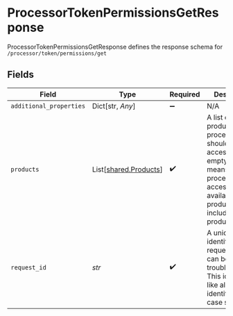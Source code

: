 # ProcessorTokenPermissionsGetResponse

ProcessorTokenPermissionsGetResponse defines the response schema for `/processor/token/permissions/get`


## Fields

| Field                                                                                                                                                                 | Type                                                                                                                                                                  | Required                                                                                                                                                              | Description                                                                                                                                                           |
| --------------------------------------------------------------------------------------------------------------------------------------------------------------------- | --------------------------------------------------------------------------------------------------------------------------------------------------------------------- | --------------------------------------------------------------------------------------------------------------------------------------------------------------------- | --------------------------------------------------------------------------------------------------------------------------------------------------------------------- |
| `additional_properties`                                                                                                                                               | Dict[str, *Any*]                                                                                                                                                      | :heavy_minus_sign:                                                                                                                                                    | N/A                                                                                                                                                                   |
| `products`                                                                                                                                                            | List[[shared.Products](../../models/shared/products.md)]                                                                                                              | :heavy_check_mark:                                                                                                                                                    | A list of products the processor token should have access to. An empty list means that the processor has access to all available products, including future products. |
| `request_id`                                                                                                                                                          | *str*                                                                                                                                                                 | :heavy_check_mark:                                                                                                                                                    | A unique identifier for the request, which can be used for troubleshooting. This identifier, like all Plaid identifiers, is case sensitive.                           |
